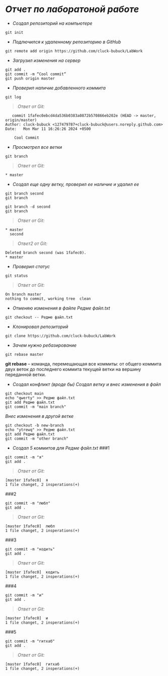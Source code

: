 # ***Отчет по  лаборатоной работе***
+ *Создал репозиторий на компьютере*
```
git init
```

+ *Подлючился к удаленному репозиторию в GitHub*
```
git remote add origin https://github.com/cluck-bubuck/LabWork
```

+ *Загрузил изменения на сервер*
```
git add .
git commit -m “Cool commit“
git push origin master
```

+ *Проверил наличие добавленного коммита*
```
git log
```
> _Ответ от Git:_
```
   commit 1fafec0ebcd4da536b0383a0872b570866eb202e (HEAD -> master, origin/master)
Author: cluck-bubuck <127479787+cluck-bubuck@users.noreply.github.com>
Date:   Mon Mar 11 16:26:26 2024 +0500

    Cool Commit
```

+ *Просмотрел все ветки*
```
git branch
```
> _Ответ от Git:_
```
* master
```

+ *Создал еще одну ветку, проверил ее наличие и удалил ее*
```
git branch second
git branch

git branch -d second
git branch
```
> _Ответ от Git:_
```
* master
  second
```
> _Ответ2 от Git:_
```
Deleted branch second (was 1fafec0).
* master
```
+ *Проверил статус*
```
git status
```
> _Ответ от Git:_
```
On branch master
nothing to commit, working tree  clean
```

+ *Отменяю изменения в файле Редме файл.txt*
```
git checkout -- Редме файл.txt
```

+ *Клонировал репозиторий*
```
git clone https://github.com/cluck-bubuck/LabWork
```

+ *Зачем нужно ребазирование*
```
git rebase master
```
**git rebase** – команда, перемещающая все коммиты: от общего коммита двух веток до последнего коммита текущей ветки на вершину переданной ветки.

+ *Создал конфликт (вроде бы)*
*Создал ветку и внес изменения в файл*
```
git checkout main
echo "qwerty" >> Редме файл.txt
git add Редме файл.txt
git commit -m "main branch"
```
*Внес  изменения в другой ветке*
```
git checkout -b new-branch
echo "ytrewq" >> Редме файл.txt
git add Редме файл.txt
git commit -m "other branch"
```
+ *Создал 5 коммитов для Редме файл.txt*
###1
```
git commit -m "я"
git add .
```
> _Ответ от Git:_
```
[master 1fafec0]  я
1 file changet, 2 insperations(+)
```
###2
```
git commit -m "любл"
git add .
```
> _Ответ от Git:_
```
[master 1fafec0]  любл
1 file changet, 2 insperations(+)
```
###3
```
git commit -m "кодить"
git add .
```
> _Ответ от Git:_
```
[master 1fafec0]  кодить
1 file changet, 2 insperations(+)
```
###4
```
git commit -m "и"
git add .
```
> _Ответ от Git:_
```
[master 1fafec0]  и
1 file changet, 2 insperations(+)
```
###5
```
git commit -m "гитхаб"
git add .
```
> _Ответ от Git:_
```
[master 1fafec0]  гитхаб
1 file changet, 2 insperations(+)
```
